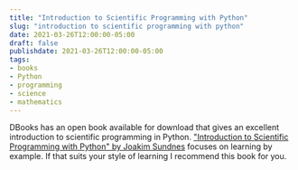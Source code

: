 ```yaml
---
title: "Introduction to Scientific Programming with Python"
slug: "introduction to scientific programming with python"
date: 2021-03-26T12:00:00-05:00
draft: false
publishdate: 2021-03-26T12:00:00-05:00
tags:
- books
- Python
- programming
- science
- mathematics
---
```


DBooks has an open book available for download that gives an excellent introduction to scientific programming in Python. ["Introduction to Scientific Programming with Python" by Joakim Sundnes][1] focuses on learning by example. If that suits your style of learning I recommend this book for you.

[1]: https://www.dbooks.org/introduction-to-scientific-programming-with-python-3030503569/

